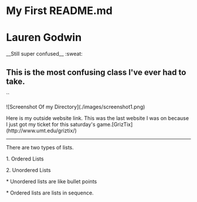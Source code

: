 # My First README.md
<h1>Lauren Godwin</h1>
__Still super confused__ :sweat:
<h2>This is the most confusing class I've ever had to take.</h2>
<p> `<This is a inline code>` </p>
<p> ![Screenshot Of my Directory](./images/screenshot1.png) </p>
Here is my outside website link. This was the last website I was on because I just got my ticket for this saturday's game.[GrizTix](http://www.umt.edu/griztix/)
<hr>
<p>There are two types of lists.</p>
<p> 1. Ordered Lists </p>
<p> 2. Unordered Lists </p>
<p> * Unordered lists are like bullet points </p>
<p> * Ordered lists are lists in sequence. </p>
